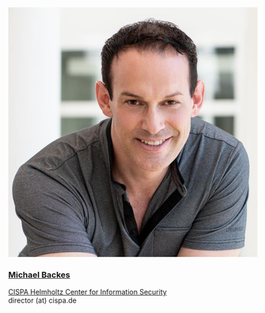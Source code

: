 <div class="authorcollab">
<a href="https://cispa.de/de/people/backes" class="collab"><img src="/assets/img/backes.jpg" alt="avatar" /></a>
<a href="https://cispa.de/de/people/backes"><h3>Michael Backes</h3></a>
<a href="https://cispa.de/de/people/backes" rel="noopener"><autocolor>CISPA Helmholtz Center for Information Security</autocolor></a>
<br>
<email>director (at) cispa.de</email>
</div>